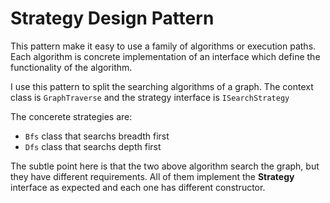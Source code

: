 # Strategy Design Pattern

This pattern make it easy to use a family of algorithms or execution paths. Each algorithm is concrete implementation of an interface which define the functionality of the algorithm.
  
I use this pattern to split the searching algorithms of a graph. 
The context class is `GraphTraverse` and the strategy interface is `ISearchStrategy`

The concerete strategies are:
 - `Bfs` class that searchs breadth first
 - `Dfs` class that searchs depth first

The subtle point here is that the two above algorithm search the graph, but they have different requirements. All of them implement the **Strategy** interface as expected and each one has different constructor. 
